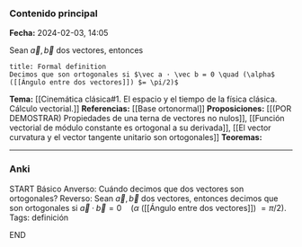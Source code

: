 ### Contenido principal

**Fecha:** 2024-02-03, 14:05

Sean $\vec a, \vec b$ dos vectores, entonces

```ad-formal
title: Formal definition
Decimos que son ortogonales si $\vec a · \vec b = 0 \quad (\alpha$ ([[Ángulo entre dos vectores]]) $= \pi/2)$
```

**Tema:** [[Cinemática clásica#1. El espacio y el tiempo de la física clásica. Cálculo vectorial.]]
**Referencias:** [[Base ortonormal]]
**Proposiciones:** [[(POR DEMOSTRAR) Propiedades de una terna de vectores no nulos]], [[Función vectorial de módulo constante es ortogonal a su derivada]], [[El vector curvatura y el vector tangente unitario son ortogonales]]
**Teoremas:**

---
### Anki

START
Básico
Anverso: Cuándo decimos  que dos vectores son ortogonales?
Reverso: Sean $\vec a, \vec b$ dos vectores, entonces decimos que son ortogonales si $\vec a · \vec b = 0 \quad (\alpha$ ([[Ángulo entre dos vectores]]) $= \pi/2)$.
Tags: definición
<!--ID: 1707242031579-->
END